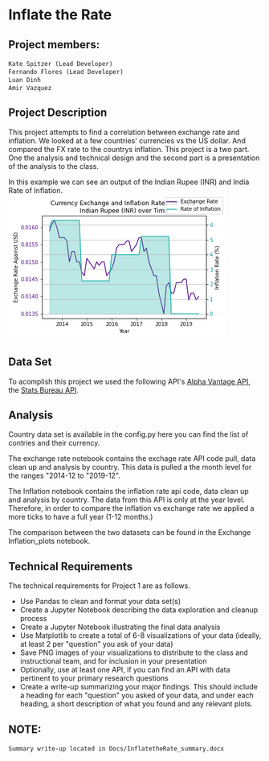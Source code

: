# Inflate the Rate

## Project members:
    Kate Spitzer (Lead Developer)
    Fernando Flores (Lead Developer)
    Luan Dinh
    Amir Vazquez

## Project Description

This project attempts to find a correlation between exchange rate and inflation. We looked at a few countries' currencies vs the US dollar. And compared the FX rate to the countrys inflation. This project is a two part. One the analysis and technical design and the second part is a presentation of the analysis to the class.

In this example we can see an output of the Indian Rupee (INR) and India Rate of Inflation. 
![INR](Output/XRvsInflLineGraph_INR.png)

## Data Set
To acomplish this project we used the following API's [Alpha Vantage API](https://www.alphavantage.co/query?function=FX_MONTHLY), the [Stats Bureau API](https://www.statbureau.org/calculate-inflation-rate-json). 

## Analysis
Country data set is available in the config.py here you can find the list of contries and their currency.

The exchange rate notebook contains the exchage rate API code pull, data clean up and analysis by country. This data is pulled a the month level for the ranges "2014-12 to "2019-12".

The Inflation notebook contains the inflation rate api code, data clean up and analysis by country. The data from this API is only at the year level. Therefore, in order to compare the inflation vs exchange rate we applied a more ticks to have a full year (1-12 months.)

The comparison between the two datasets can be found in the Exchange Inflation_plots notebook. 

## Technical Requirements
The technical requirements for Project 1 are as follows.
 - Use Pandas to clean and format your data set(s)
 - Create a Jupyter Notebook describing the data exploration and cleanup process
 - Create a Jupyter Notebook illustrating the final data analysis
 - Use Matplotlib to create a total of 6-8 visualizations of your data (ideally, at least 2 per "question" you ask of your data)
 - Save PNG images of your visualizations to distribute to the class and instructional team, and for inclusion in your presentation
 - Optionally, use at least one API, if you can find an API with data pertinent to your primary research questions
 - Create a write-up summarizing your major findings. This should include a heading for each "question" you asked of your data, and under each heading, a short description of what you found and any relevant plots.
 
 ## NOTE:
    Summary write-up located in Docs/InflatetheRate_summary.docx
    


